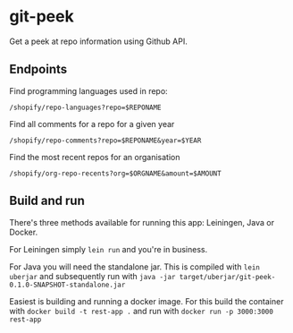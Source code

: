 # git-peek

Get a peek at repo information using Github API.

## Endpoints

Find programming languages used in repo:

`/shopify/repo-languages?repo=$REPONAME`

Find all comments for a repo for a given year

`/shopify/repo-comments?repo=$REPONAME&year=$YEAR`

Find the most recent repos for an organisation

`/shopify/org-repo-recents?org=$ORGNAME&amount=$AMOUNT`


## Build and run

There's three methods available for running this app: Leiningen, Java or Docker.

For Leiningen simply `lein run` and you're in business.

For Java you will need the standalone jar. This is compiled with `lein uberjar`
and subsequently run with `java -jar target/uberjar/git-peek-0.1.0-SNAPSHOT-standalone.jar`

Easiest is building and running a docker image. For this build the container with `docker build -t rest-app .`
and run with `docker run -p 3000:3000 rest-app`

